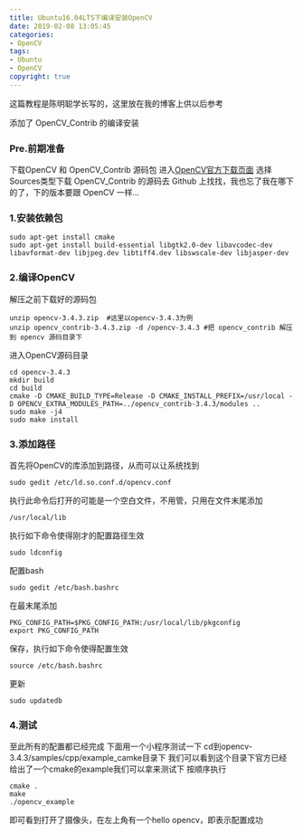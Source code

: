 ```yaml
---
title: Ubuntu16.04LTS下编译安装OpenCV
date: 2019-02-08 13:05:45
categories:
- OpenCV
tags:
- Ubuntu
- OpenCV
copyright: true
---
```


这篇教程是陈明聪学长写的，这里放在我的博客上供以后参考

添加了 OpenCV_Contrib 的编译安装

<!-- more -->

### Pre.前期准备

下载OpenCV 和 OpenCV_Contrib 源码包
进入[OpenCV官方下载页面](https://opencv.org/releases.html)
选择Sources类型下载
OpenCV_Contrib 的源码去 Github 上找找，我也忘了我在哪下的了，下的版本要跟 OpenCV 一样...

### 1.安装依赖包

```shell
sudo apt-get install cmake
sudo apt-get install build-essential libgtk2.0-dev libavcodec-dev libavformat-dev libjpeg.dev libtiff4.dev libswscale-dev libjasper-dev
```

### 2.编译OpenCV

解压之前下载好的源码包
```shell
unzip opencv-3.4.3.zip  #这里以opencv-3.4.3为例
unzip opencv_contrib-3.4.3.zip -d /opencv-3.4.3 #把 opencv_contrib 解压到 opencv 源码目录下
```
进入OpenCV源码目录
```shell
cd opencv-3.4.3
mkdir build
cd build
cmake -D CMAKE_BUILD_TYPE=Release -D CMAKE_INSTALL_PREFIX=/usr/local -D OPENCV_EXTRA_MODULES_PATH=../opencv_contrib-3.4.3/modules ..
sudo make -j4
sudo make install
```
### 3.添加路径
首先将OpenCV的库添加到路径，从而可以让系统找到
```shell
sudo gedit /etc/ld.so.conf.d/opencv.conf
```
执行此命令后打开的可能是一个空白文件，不用管，只用在文件末尾添加
```shell
/usr/local/lib
```
执行如下命令使得刚才的配置路径生效
```shell
sudo ldconfig
```
配置bash
```shell
sudo gedit /etc/bash.bashrc
```
在最末尾添加
```shell
PKG_CONFIG_PATH=$PKG_CONFIG_PATH:/usr/local/lib/pkgconfig
export PKG_CONFIG_PATH
```
保存，执行如下命令使得配置生效
```shell
source /etc/bash.bashrc
```
更新
```shell
sudo updatedb
```
### 4.测试
至此所有的配置都已经完成
下面用一个小程序测试一下
cd到opencv-3.4.3/samples/cpp/example_camke目录下
我们可以看到这个目录下官方已经给出了一个cmake的example我们可以拿来测试下
按顺序执行

```shell
cmake .
make
./opencv_example
```
即可看到打开了摄像头，在左上角有一个hello opencv，即表示配置成功

